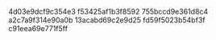 4d03e9dcf9c354e3
f53425af1b3f8592
755bccd9e361d8c4
a2c7a9f314e90a0b
13acabd69c2e9d25
fd59f5023b54bf3f
c91eea69e771f5ff
